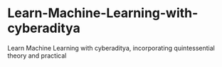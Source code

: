 # Learn-Machine-Learning-with-cyberaditya
Learn Machine Learning with cyberaditya, incorporating quintessential theory and practical
